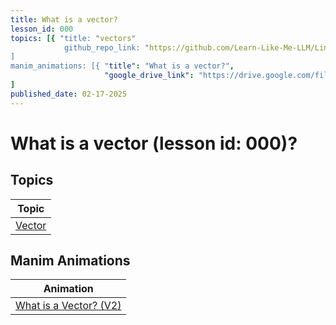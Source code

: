 ```yaml
---
title: What is a vector? 
lesson_id: 000
topics: [{ "title: "vectors"
            github_repo_link: "https://github.com/Learn-Like-Me-LLM/Linear-Algebra/blob/main/topics/VECTOR-SPACEs/TENSORs/VECTORs/vector.index.md" },
]
manim_animations: [{ "title": "What is a vector?",
                     "google_drive_link": "https://drive.google.com/file/d/1qk0Q5V8elFQ6rYOLeb-Tq3A4hquRGXP5/view"}, 
]
published_date: 02-17-2025
---
```


# What is a vector (lesson id: 000)?

## Topics

| Topic | 
| --- |
| [Vector](https://github.com/Learn-Like-Me-LLM/Linear-Algebra/blob/main/topics/VECTOR-SPACEs/TENSORs/VECTORs/vector.index.md) |

## Manim Animations

| Animation |
| --- |
| [What is a Vector? (V2)](https://drive.google.com/file/d/1qk0Q5V8elFQ6rYOLeb-Tq3A4hquRGXP5/view) |



